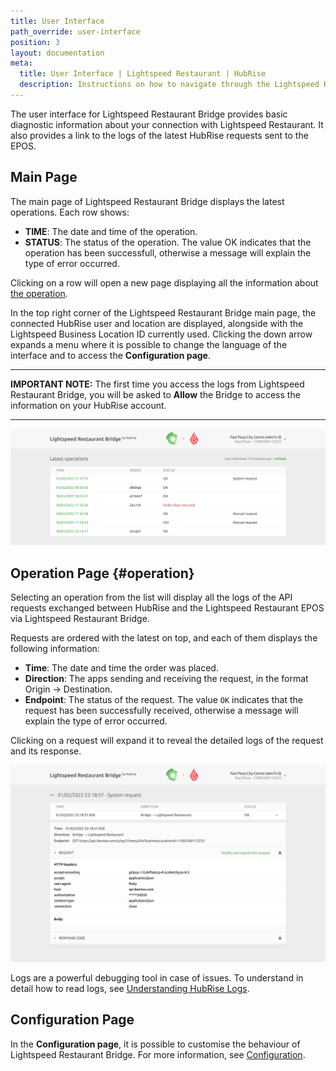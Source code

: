 ```yaml
---
title: User Interface
path_override: user-interface
position: 3
layout: documentation
meta:
  title: User Interface | Lightspeed Restaurant | HubRise
  description: Instructions on how to navigate through the Lightspeed Restaurant Bridge user interface. Connect apps and synchronise your data.
---
```


The user interface for Lightspeed Restaurant Bridge provides basic diagnostic information about your connection with Lightspeed Restaurant.
It also provides a link to the logs of the latest HubRise requests sent to the EPOS.

## Main Page

The main page of Lightspeed Restaurant Bridge displays the latest operations. Each row shows:

- **TIME**: The date and time of the operation.
- **STATUS**: The status of the operation. The value OK indicates that the operation has been successfull, otherwise a message will explain the type of error occurred.

Clicking on a row will open a new page displaying all the information about [the operation](#operation).

In the top right corner of the Lightspeed Restaurant Bridge main page, the connected HubRise user and location are displayed, alongside with the Lightspeed Business Location ID currently used. Clicking the down arrow expands a menu where it is possible to change the language of the interface and to access the **Configuration page**.

---

**IMPORTANT NOTE:** The first time you access the logs from Lightspeed Restaurant Bridge, you will be asked to **Allow** the Bridge to access the information on your HubRise account.

---

![Main page](./images/003-2x-main-page-truncated.png)

## Operation Page {#operation}

Selecting an operation from the list will display all the logs of the API requests exchanged between HubRise and the Lightspeed Restaurant EPOS via Lightspeed Restaurant Bridge.

Requests are ordered with the latest on top, and each of them displays the following information:

- **Time**: The date and time the order was placed.
- **Direction**: The apps sending and receiving the request, in the format Origin → Destination.
- **Endpoint**: The status of the request. The value `OK` indicates that the request has been successfully received, otherwise a message will explain the type of error occurred.

Clicking on a request will expand it to reveal the detailed logs of the request and its response.

![Order page](./images/005-2x-operations-page.png)

Logs are a powerful debugging tool in case of issues. To understand in detail how to read logs, see [Understanding HubRise Logs](/docs/hubrise-logs/overview).

## Configuration Page

In the **Configuration page**, it is possible to customise the behaviour of Lightspeed Restaurant Bridge.
For more information, see [Configuration](/apps/lightspeed-restaurant/configuration).
